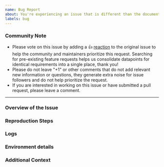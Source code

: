 ```yaml
---
name: Bug Report
about: You're experiencing an issue that is different than the documented behavior.
labels: bug
---
```


<!--- Please keep this note for the community --->

### Community Note

* Please vote on this issue by adding a 👍 [reaction](https://blog.github.com/2016-03-10-add-reactions-to-pull-requests-issues-and-comments/) to the original issue to help the community and maintainers prioritize this request. Searching for pre-existing feature requests helps us consolidate datapoints for identical requirements into a single place, thank you!
* Please do not leave "+1" or other comments that do not add relevant new information or questions, they generate extra noise for issue followers and do not help prioritize the request.
* If you are interested in working on this issue or have submitted a pull request, please leave a comment.

<!--- Thank you for keeping this note for the community --->

---

<!---
When filing a bug, please include the following headings if possible.
Any example text in this template can be deleted.
--->

### Overview of the Issue

<!---
Please describe the issue you are having and how you encountered the problem.
--->


### Reproduction Steps

<!--- 
In order to effectively and quickly resolve the issue, please provide exact steps that allow us the reproduce the problem. If no steps are provided, then it will likely take longer to get the issue resolved.
--->


### Logs

<!---
Provide log files from Atlantis server

logs can be retrieved by retrieving them from the deployment or from the atlantis comments by adding `--debug`. For example `atlantis plan --debug`

<details>
  <summary>Logs</summary>

```
log output
```

</details>
--->


### Environment details

<!---
If not already included, please provide the following:

- Atlantis version:
- Deployment method: ecs/eks/helm/tf module
- If not running the latest Atlantis version have you tried to reproduce this issue on the latest version: 
- Atlantis flags:

Atlantis server-side config file:

```yaml
# config file
```

Repo `atlantis.yaml` file:

```yaml
# config file
```

Any other information you can provide about the environment/deployment (efs/nfs, aws/gcp, k8s/fargate, etc)
--->


### Additional Context

<!---
Additional context on the problem. Docs, links to blogs, or other material that lead you to discover this issue or were helpful in troubleshooting the issue. 

Use a bulleted list to link to tickets
--->

